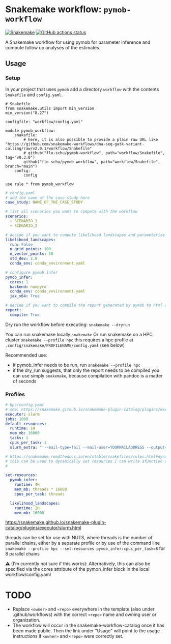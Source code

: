 # Snakemake workflow: `pymob-workflow`

[![Snakemake](https://img.shields.io/badge/snakemake-≥6.3.0-brightgreen.svg)](https://snakemake.github.io)
[![GitHub actions status](https://github.com/<owner>/<repo>/workflows/Tests/badge.svg?branch=main)](https://github.com/<owner>/<repo>/actions?query=branch%3Amain+workflow%3ATests)


A Snakemake workflow for using pymob for parameter inference and compute follow up analyses of the estimates.


## Usage

### Setup

In your project that uses `pymob` add a directory `workflow` with the contents `Snakefile` and `config.yaml`.

```Snakefile
# Snakefile
from snakemake.utils import min_version
min_version("8.27")

configfile: "workflow/config.yaml"

module pymob_workflow:
    snakefile:
        # here, it is also possible to provide a plain raw URL like "https://github.com/snakemake-workflows/dna-seq-gatk-variant-calling/raw/v2.0.1/workflow/Snakefile"
        # github("flo-schu/pymob-workflow", path="workflow/Snakefile", tag="v0.3.0")
        github("flo-schu/pymob-workflow", path="workflow/Snakefile", branch="main")
    config:
        config

use rule * from pymob_workflow
```

```yaml
# config.yaml
# add the name of the case study here
case_study: NAME_OF_THE_CASE_STUDY

# list all scenarios you want to compute with the workflow
scenarios:
  - SCENARIO_1
  - SCENARIO_2

# decide if you want to compute likelihood landscapes and parameterize
likelihood_landscapes:
  run: False
  n_grid_points: 100
  n_vector_points: 50
  std_dev: 2.0
  conda_env: conda_environment.yaml

# configure pymob infer
pymob_infer:
  cores: 1
  backend: numpyro
  conda_env: conda_environment.yaml
  jax_x64: True

# decide if you want to compile the report generated by pymob to html and tex 
report:
  compile: True
```

Dry run the workflow before executing: `snakemake --dryrun`

You can run snakemake locally `snakemake`
Or run snakemake on a HPC cluster `snakemake --profile hpc` this requires a hpc profile at `.config/snakemake/PROFILENAME/config.yaml` (see below)

Recommended use:
+ if pymob_infer needs to be run, run `snakemake --profile hpc`
+ if the dry_run suggests, that only the report needs to be compiled you can use simply `snakemake`, because compilation with pandoc is a matter of seconds


### Profiles

```yaml
# hpc/config.yaml
# see: https://snakemake.github.io/snakemake-plugin-catalog/plugins/executor/slurm.html
executor: slurm
jobs: 1000
default-resources:
  runtime: 1H
  mem_mb: 16000
  tasks: 1
  cpus_per_task: 1
  slurm_extra: "'--mail-type=fail --mail-user=YOURMAILADDRESS --output=YOUROUTPUTPATH/job-%x-%A.out --error=YOUROUTPUTPATH/job-%x-%A.err'"

# https://snakemake.readthedocs.io/en/stable/snakefiles/rules.html#dynamic-resources
# this can be used to dynamically set resources i can write afunction callable(wildcards [, input] [, threads] [, attempt]) (input, threads, and attempt are optional parameters)
#

set-resources:
  pymob_infer:
    runtime: 4H
    mem_mb: threads * 16000
    cpus_per_task: threads

  likelihood_landscapes:
    runtime: 2H
    mem_mb: 16000
```

https://snakemake.github.io/snakemake-plugin-catalog/plugins/executor/slurm.html

threads can be set for use with NUTS, where threads is the number of parallel chains, either by a separate profile or by use of the command line
`snakemake --profile hpc --set-resources pymob_infer:cpus_per_task=8` for 8 parallel chains

⚠ (I'm currently not sure if this works): Alternatively, this can also be specified via the cores attribute of the pymon_infer block in the local workflow/config.yaml


# TODO

* Replace `<owner>` and `<repo>` everywhere in the template (also under .github/workflows) with the correct `<repo>` name and owning user or organization.
* The workflow will occur in the snakemake-workflow-catalog once it has been made public. Then the link under "Usage" will point to the usage instructions if `<owner>` and `<repo>` were correctly set.
